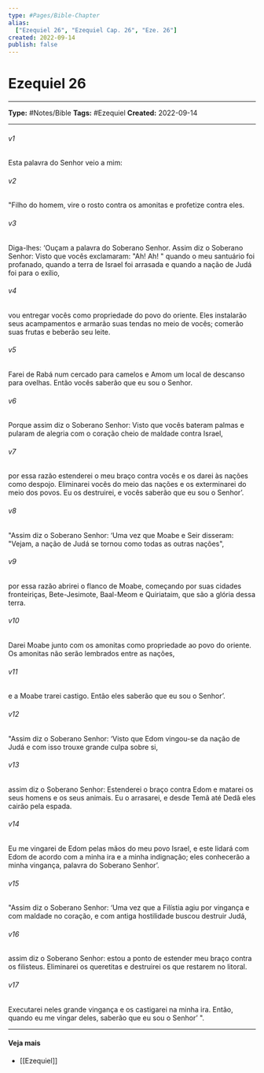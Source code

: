 ```yaml
---
type: #Pages/Bible-Chapter
alias:
  ["Ezequiel 26", "Ezequiel Cap. 26", "Eze. 26"]
created: 2022-09-14
publish: false
---
```


# Ezequiel 26

---

**Type:** #Notes/Bible
**Tags:** #Ezequiel
**Created:** 2022-09-14

---

###### v1
Esta palavra do Senhor veio a mim:
###### v2
"Filho do homem, vire o rosto contra os amonitas e profetize contra eles.
###### v3
Diga-lhes: ‘Ouçam a palavra do Soberano Senhor. Assim diz o Soberano Senhor: Visto que vocês exclamaram: "Ah! Ah! " quando o meu santuário foi profanado, quando a terra de Israel foi arrasada e quando a nação de Judá foi para o exílio,
###### v4
vou entregar vocês como propriedade do povo do oriente. Eles instalarão seus acampamentos e armarão suas tendas no meio de vocês; comerão suas frutas e beberão seu leite.
###### v5
Farei de Rabá num cercado para camelos e Amom um local de descanso para ovelhas. Então vocês saberão que eu sou o Senhor.
###### v6
Porque assim diz o Soberano Senhor: Visto que vocês bateram palmas e pularam de alegria com o coração cheio de maldade contra Israel,
###### v7
por essa razão estenderei o meu braço contra vocês e os darei às nações como despojo. Eliminarei vocês do meio das nações e os exterminarei do meio dos povos. Eu os destruirei, e vocês saberão que eu sou o Senhor’.
###### v8
"Assim diz o Soberano Senhor: ‘Uma vez que Moabe e Seir disseram: "Vejam, a nação de Judá se tornou como todas as outras nações",
###### v9
por essa razão abrirei o flanco de Moabe, começando por suas cidades fronteiriças, Bete-Jesimote, Baal-Meom e Quiriataim, que são a glória dessa terra.
###### v10
Darei Moabe junto com os amonitas como propriedade ao povo do oriente. Os amonitas não serão lembrados entre as nações,
###### v11
e a Moabe trarei castigo. Então eles saberão que eu sou o Senhor’.
###### v12
"Assim diz o Soberano Senhor: ‘Visto que Edom vingou-se da nação de Judá e com isso trouxe grande culpa sobre si,
###### v13
assim diz o Soberano Senhor: Estenderei o braço contra Edom e matarei os seus homens e os seus animais. Eu o arrasarei, e desde Temã até Dedã eles cairão pela espada.
###### v14
Eu me vingarei de Edom pelas mãos do meu povo Israel, e este lidará com Edom de acordo com a minha ira e a minha indignação; eles conhecerão a minha vingança, palavra do Soberano Senhor’.
###### v15
"Assim diz o Soberano Senhor: ‘Uma vez que a Filístia agiu por vingança e com maldade no coração, e com antiga hostilidade buscou destruir Judá,
###### v16
assim diz o Soberano Senhor: estou a ponto de estender meu braço contra os filisteus. Eliminarei os queretitas e destruirei os que restarem no litoral.
###### v17
Executarei neles grande vingança e os castigarei na minha ira. Então, quando eu me vingar deles, saberão que eu sou o Senhor’ ".


---

#### Veja mais

- [[Ezequiel]]

